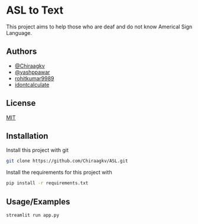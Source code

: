 
# ASL to Text

This project aims to help those who are deaf and do not know Americal Sign Language.



## Authors

- [@Chiraagkv](https://github.com/Chiraagkv)
- [@yashppawar](https://github.com/yashppawar)
- [rohitkumar9989](https://github.com/rohitkumar9989)
- [idontcalculate](https://github.com/idontcalculate)

  
## License

[MIT](https://github.com/Chiraagkv/ASL/blob/main/LICENSE)

  
## Installation

Install this project with git

```bash
git clone https://github.com/Chiraagkv/ASL.git
```

Install the requirements for this project with

```bash
pip install -r requirements.txt
```
    
## Usage/Examples

```bash
streamlit run app.py
```

  
